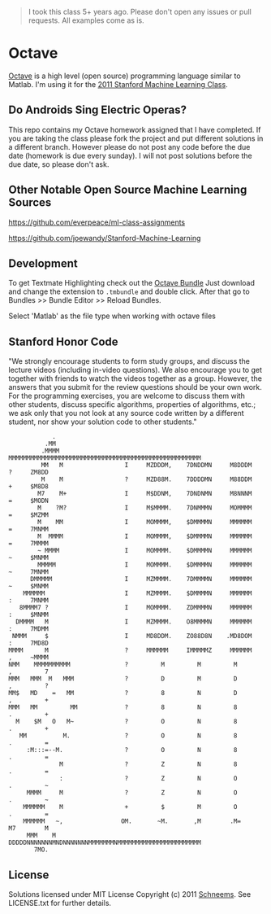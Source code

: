 > I took this class 5+ years ago. Please don't open any issues or pull requests. All examples come as is.

# Octave

[Octave](http://www.gnu.org/software/octave/) is a high level (open source) programming language similar to Matlab. I'm using it for the [2011 Stanford Machine Learning Class](http://www.ml-class.org).

## Do Androids Sing Electric Operas?

This repo contains my Octave homework assigned that I have completed. If you are taking the class please fork the project and put different solutions in a different branch. However please do not post
any code before the due date (homework is due every sunday). I will not post solutions before the due date, so please don't ask.


## Other Notable Open Source Machine Learning Sources

https://github.com/everpeace/ml-class-assignments

https://github.com/joewandy/Stanford-Machine-Learning



## Development

To get Textmate Highlighting check out the [Octave Bundle](https://github.com/textmate/matlab.tmbundle) Just download and change the extension to `.tmbundle` and double click. After that go to Bundles >> Bundle Editor >> Reload Bundles.

Select 'Matlab' as the file type when working with octave files



## Stanford Honor Code

"We strongly encourage students to form study groups, and discuss the lecture videos (including in-video questions). We also encourage you to get together with friends to watch the videos together as a group. However, the answers that you submit for the review questions should be your own work. For the programming exercises, you are welcome to discuss them with other students, discuss specific algorithms, properties of algorithms, etc.; we ask only that you not look at any source code written by a different student, nor show your solution code to other students."





                .
              .MM
             .MMMM                MMMMMMMMMMMMMMMMMMMMMMMMMMMMMMMMMMMMMMMMMMMMMMMMMMMMM
             MM   M                 I     MZDDDM,    7DNDDMN     M8DDDM     ?     ZM8DD
             M    M                 ?     MZD88M.    7DDDDMN     M88DDM     +     $M8D8
            M7    M+                I     M$DDNM,    7DNDNMN     M8NNNM     =     $MODN
            M    ?M?                I     M$MMMM.    7DNMMMN     MOMMMM     =     $MZMM
            M    MM                 I     MOMMMM,    $DMMMMN     MMMMMM     =     7MNMM
            M  MMMM                 I     MOMMMM,    $DMMMMN     MMMMMM     =     7MMMM
            ~ MMMM                  I     MOMMMM.    $DMMMMN     MMMMMM     ~     $MNMM
            MMMMM                   I     MOMMMM.    $DMMMMN     MMMMMM     ~     7MNMM
          DMMMMM                    I     MZMMMM.    7DMMMMN     MMMMMM     ~     $MNMM
        MMMMMM                      I     MZMMMM.    $DMMMMN     MMMMMM     :     7MNMM
       8MMMM7 ?                     I     MOMMMM.    ZDMMMMN     MMMMMM     :     $MNMM
      DMMMM   M                     I     MZMMMM.    O8MMMMN     MMMMMM     :     7MDMM
     NMMM     $                     I     MD8DDM.    ZO88D8N    .MD8DOM     :     7MD8D
    MMMM      M                     ?     MMMMMM     IMMMMMZ     MMMMMM     ,     ~MMMM
    NMM    MMMMMMMMMM               ?         M         M         M         ,         7
    MMM   MMM  M   MMM              ?         D         M         D         ,         ?
    MM$   MD    =   MM              ?         8         N         D         ,         +
    MMM   MM         MM             ?         8         N         8         .         +
      M    $M   O   M~              ?         O         N         8         .         +
       MM          M.               ?         O         N         8         .         =
         :M:::=--M.                 ?         O         N         8         .         =
                  M                 ?         Z         N         8         .         =
                  :                 ?         Z         N         O         .         ~
         MMMM     M                 ?         Z         N         O         .         ~
        MMMMMM    M                 +         $         M         O         .         =
        MMMMMM   ~,                OM.       ~M.       ,M        .M=        M7        M
         MMM    M                 DDDDDNNNNNNNMNDNNNNNNNMMMMMMMNMMMMMMMMMMMMMMMMMMMMMMM
           7MO.


## License

Solutions licensed under MIT License
Copyright (c) 2011 [Schneems](http://twitter.com/schneems). See LICENSE.txt for
further details.

